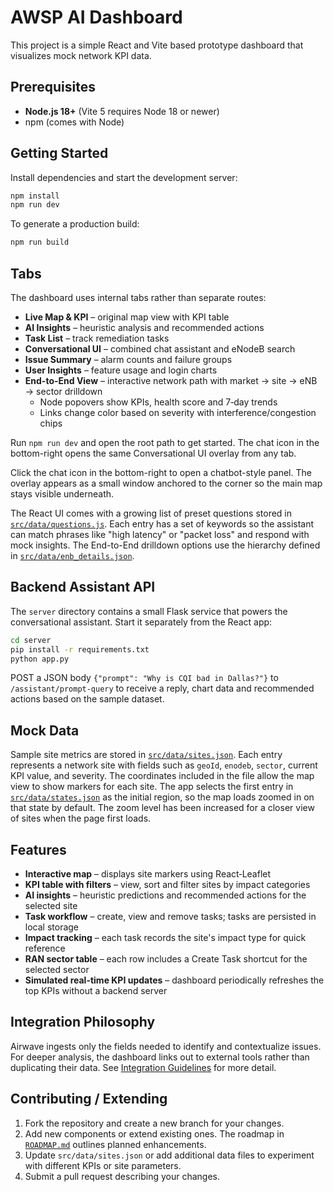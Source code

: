 # AWSP AI Dashboard

This project is a simple React and Vite based prototype dashboard that visualizes mock network KPI data.

## Prerequisites

- **Node.js 18+** (Vite 5 requires Node 18 or newer)
- npm (comes with Node)

## Getting Started

Install dependencies and start the development server:

```bash
npm install
npm run dev
```

To generate a production build:

```bash
npm run build
```

## Tabs

The dashboard uses internal tabs rather than separate routes:

- **Live Map & KPI** – original map view with KPI table
- **AI Insights** – heuristic analysis and recommended actions
- **Task List** – track remediation tasks
- **Conversational UI** – combined chat assistant and eNodeB search
- **Issue Summary** – alarm counts and failure groups
- **User Insights** – feature usage and login charts
- **End-to-End View** – interactive network path with market → site → eNB → sector drilldown
  - Node popovers show KPIs, health score and 7‑day trends
  - Links change color based on severity with interference/congestion chips

Run `npm run dev` and open the root path to get started. The chat icon in the
bottom-right opens the same Conversational UI overlay from any tab.

Click the chat icon in the bottom-right to open a chatbot-style panel. The overlay appears as a small window anchored to the corner so the main map stays visible underneath.

The React UI comes with a growing list of preset questions stored in
[`src/data/questions.js`](src/data/questions.js). Each entry has a set of
keywords so the assistant can match phrases like "high latency" or "packet loss"
and respond with mock insights.
The End-to-End drilldown options use the hierarchy defined in
[`src/data/enb_details.json`](src/data/enb_details.json).

## Backend Assistant API

The `server` directory contains a small Flask service that powers the
conversational assistant. Start it separately from the React app:

```bash
cd server
pip install -r requirements.txt
python app.py
```

POST a JSON body `{"prompt": "Why is CQI bad in Dallas?"}` to
`/assistant/prompt-query` to receive a reply, chart data and recommended
actions based on the sample dataset.


## Mock Data

Sample site metrics are stored in [`src/data/sites.json`](src/data/sites.json). Each entry represents a network site with fields such as `geoId`, `enodeb`, `sector`, current KPI value, and severity. The coordinates included in the file allow the map view to show markers for each site.
The app selects the first entry in [`src/data/states.json`](src/data/states.json) as the initial region, so the map loads zoomed in on that state by default. The zoom level has been increased for a closer view of sites when the page first loads.

## Features

- **Interactive map** – displays site markers using React‑Leaflet
- **KPI table with filters** – view, sort and filter sites by impact categories
- **AI insights** – heuristic predictions and recommended actions for the selected site
- **Task workflow** – create, view and remove tasks; tasks are persisted in local storage
- **Impact tracking** – each task records the site's impact type for quick reference
- **RAN sector table** – each row includes a Create Task shortcut for the selected sector
- **Simulated real-time KPI updates** – dashboard periodically refreshes the top KPIs without a backend server


## Integration Philosophy
Airwave ingests only the fields needed to identify and contextualize issues. For deeper analysis, the dashboard links out to external tools rather than duplicating their data. See [Integration Guidelines](docs/INTEGRATION_GUIDELINES.md) for more detail.

## Contributing / Extending

1. Fork the repository and create a new branch for your changes.
2. Add new components or extend existing ones. The roadmap in [`ROADMAP.md`](ROADMAP.md) outlines planned enhancements.
3. Update `src/data/sites.json` or add additional data files to experiment with different KPIs or site parameters.
4. Submit a pull request describing your changes.

